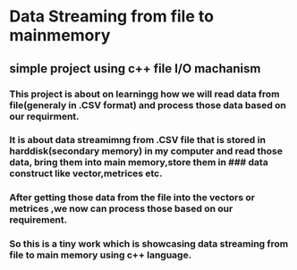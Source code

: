 # Data Streaming from file to mainmemory
## simple project using c++ file I/O machanism
### This project is about on learningg how we will read data from file(generaly in .CSV format) and process those data based on our requirment.
### It is about data streamimng from .CSV file that is stored in harddisk(secondary memory) in my computer and read those data, bring them into main memory,store them in ### data construct like vector,metrices etc.
### After getting those data from the file into the vectors or metrices ,we now can process those based on our requirement.

### So this is a tiny work which is showcasing data streaming from file to main memory using c++ language.
